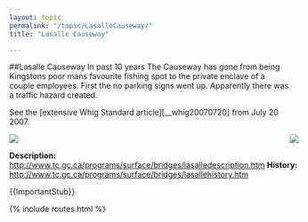 ```yaml
---
layout: topic
permalink: "/topic/LasalleCauseway/"
title: "Lasalle Causeway"

---
```


##Lasalle Causeway
 In past 10 years The Causeway has gone from being Kingstons poor mans favourite fishing spot to the private enclave of a couple employees. First the no parking signs went up. Apparently there was a traffic hazard created.

 See the [extensive Whig Standard article][__whig20070720] from July 20 2007.
<div style="width: 520px;"
#INSERTTOPIC:__GoogleMapLasalleCauseway
</div>
<img align="right" src="http://www.tc.gc.ca/programs/surface/bridges/images/Lasalle_Causeway.jpg">
<img src="Images/Aerial/LasalleCausewayAerial.JPG">

<b>Description:</b> http://www.tc.gc.ca/programs/surface/bridges/lasalledescription.htm
<b>History:</b> http://www.tc.gc.ca/programs/surface/bridges/lasallehistory.htm



{{ImportantStub}}

{% include routes.html %}
